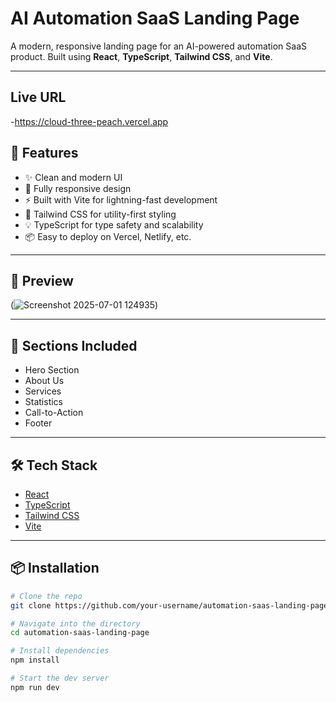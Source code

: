 # AI Automation SaaS Landing Page

A modern, responsive landing page for an AI-powered automation SaaS product. Built using **React**, **TypeScript**, **Tailwind CSS**, and **Vite**.

---
## Live URL 
 -https://cloud-three-peach.vercel.app

## 🚀 Features

- ✨ Clean and modern UI
- 📱 Fully responsive design
- ⚡ Built with Vite for lightning-fast development
- 🎨 Tailwind CSS for utility-first styling
- 💡 TypeScript for type safety and scalability
- 📦 Easy to deploy on Vercel, Netlify, etc.

---

## 📸 Preview

(![Screenshot 2025-07-01 124935](https://github.com/user-attachments/assets/ea92d422-66f2-4021-8486-4f760e3ed4d6))


---

## 🧠 Sections Included

- Hero Section
- About Us
- Services
- Statistics
- Call-to-Action
- Footer

---

## 🛠️ Tech Stack

- [React](https://reactjs.org/)
- [TypeScript](https://www.typescriptlang.org/)
- [Tailwind CSS](https://tailwindcss.com/)
- [Vite](https://vitejs.dev/)

---

## 📦 Installation

```bash
# Clone the repo
git clone https://github.com/your-username/automation-saas-landing-page.git

# Navigate into the directory
cd automation-saas-landing-page

# Install dependencies
npm install

# Start the dev server
npm run dev
```
